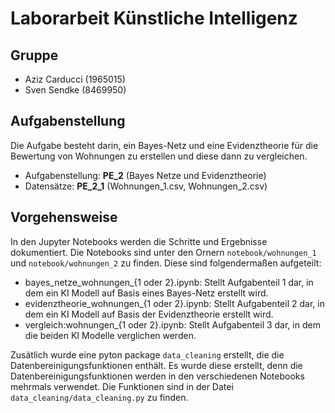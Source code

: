 # Laborarbeit Künstliche Intelligenz

## Gruppe
- Aziz Carducci (1965015)
- Sven Sendke (8469950)

## Aufgabenstellung
Die Aufgabe besteht darin, ein Bayes-Netz und eine Evidenztheorie für die Bewertung von Wohnungen zu erstellen und diese dann zu vergleichen.
- Aufgabenstellung: **PE_2** (Bayes Netze und Evidenztheorie)
- Datensätze: **PE_2_1** (Wohnungen_1.csv, Wohnungen_2.csv)

## Vorgehensweise
In den Jupyter Notebooks werden die Schritte und Ergebnisse dokumentiert. Die Notebooks sind unter den Ornern `notebook/wohnungen_1` und `notebook/wohnungen_2` zu finden. Diese sind folgendermaßen aufgeteilt:
- bayes_netze_wohnungen_{1 oder 2}.ipynb: Stellt Aufgabenteil 1 dar, in dem ein KI Modell auf Basis eines Bayes-Netz erstellt wird.
- evidenztheorie_wohnungen_{1 oder 2}.ipynb: Stellt Aufgabenteil 2 dar, in dem ein KI Modell auf Basis der Evidenztheorie erstellt wird.
- vergleich:wohnungen_{1 oder 2}.ipynb: Stellt Aufgabenteil 3 dar, in dem die beiden KI Modelle verglichen werden.

Zusätlich wurde eine pyton package `data_cleaning` erstellt, die die Datenbereinigungsfunktionen enthält. Es wurde diese erstellt, denn die Datenbereinigungsfunktionen werden in den verschiedenen Notebooks mehrmals verwendet. Die Funktionen sind in der Datei `data_cleaning/data_cleaning.py` zu finden.